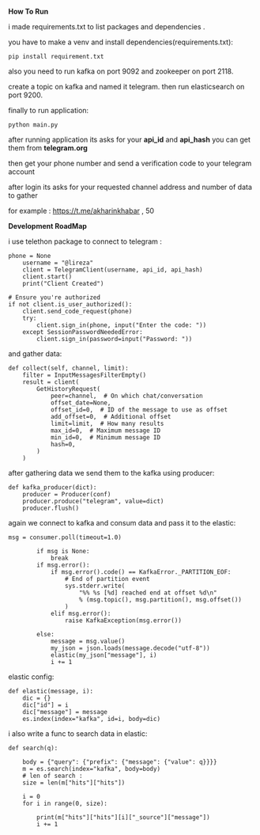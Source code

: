**How To Run**

i made requirements.txt to list packages and dependencies .

you have to make a venv and install dependencies(requirements.txt):

`pip install requirement.txt`

also you need to run kafka on port 9092 and zookeeper on port 2118.

create a topic on kafka and named it telegram.
then run elasticsearch on port 9200.

finally to run application:

`python main.py`

after running application its asks for your **api_id** and **api_hash**
you can get them from **telegram.org**

then get your phone number and send a verification code to your telegram account

after login its asks for your requested channel address 
and number of data to gather

for example : https://t.me/akharinkhabar , 50


**Development RoadMap**


i use telethon package to connect to telegram :


    phone = None
        username = "@lireza"
        client = TelegramClient(username, api_id, api_hash)
        client.start()
        print("Client Created")

    # Ensure you're authorized
    if not client.is_user_authorized():
        client.send_code_request(phone)
        try:
            client.sign_in(phone, input("Enter the code: "))
        except SessionPasswordNeededError:
            client.sign_in(password=input("Password: "))

and gather data:

    def collect(self, channel, limit):
        filter = InputMessagesFilterEmpty()
        result = client(
            GetHistoryRequest(
                peer=channel,  # On which chat/conversation
                offset_date=None,
                offset_id=0,  # ID of the message to use as offset
                add_offset=0,  # Additional offset
                limit=limit,  # How many results
                max_id=0,  # Maximum message ID
                min_id=0,  # Minimum message ID
                hash=0,
            )
        )

after gathering data we send them to the kafka using producer:

    def kafka_producer(dict):
        producer = Producer(conf)
        producer.produce("telegram", value=dict)
        producer.flush()


again we connect to kafka and consum data and pass it to the elastic:
    
    msg = consumer.poll(timeout=1.0)

            if msg is None:
                break
            if msg.error():
                if msg.error().code() == KafkaError._PARTITION_EOF:
                    # End of partition event
                    sys.stderr.write(
                        "%% %s [%d] reached end at offset %d\n"
                        % (msg.topic(), msg.partition(), msg.offset())
                    )
                elif msg.error():
                    raise KafkaException(msg.error())

            else:
                message = msg.value()
                my_json = json.loads(message.decode("utf-8"))
                elastic(my_json["message"], i)
                i += 1


elastic config:

    def elastic(message, i):
        dic = {}
        dic["id"] = i
        dic["message"] = message
        es.index(index="kafka", id=i, body=dic)


i also write a func to search data in elastic:

    def search(q):

        body = {"query": {"prefix": {"message": {"value": q}}}}
        m = es.search(index="kafka", body=body)
        # len of search :
        size = len(m["hits"]["hits"])
    
        i = 0
        for i in range(0, size):
    
            print(m["hits"]["hits"][i]["_source"]["message"])
            i += 1


